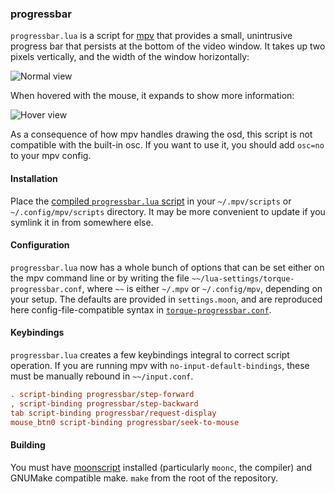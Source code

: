 ### progressbar

`progressbar.lua` is a script for [mpv][mpv] that provides a small,
unintrusive progress bar that persists at the bottom of the video
window. It takes up two pixels vertically, and the width of the window
horizontally:

![Normal view][normal]

When hovered with the mouse, it expands to show more information:

![Hover view][hover]

As a consequence of how mpv handles drawing the osd, this script is not
compatible with the built-in osc. If you want to use it, you should add
`osc=no` to your mpv config.

#### Installation

Place the [compiled `progressbar.lua` script][build] in your
`~/.mpv/scripts` or `~/.config/mpv/scripts` directory. It may be more
convenient to update if you symlink it in from somewhere else.

#### Configuration

`progressbar.lua` now has a whole bunch of options that can be set
either on the mpv command line or by writing the file
`~~/lua-settings/torque-progressbar.conf`, where `~~` is either `~/.mpv`
or `~/.config/mpv`, depending on your setup. The defaults are provided
in `settings.moon`, and are reproduced here config-file-compatible
syntax in [`torque-progressbar.conf`][conf-example].

#### Keybindings

`progressbar.lua` creates a few keybindings integral to correct script
operation. If you are running mpv with `no-input-default-bindings`,
these must be manually rebound in `~~/input.conf`.

```ini
. script-binding progressbar/step-forward
, script-binding progressbar/step-backward
tab script-binding progressbar/request-display
mouse_btn0 script-binding progressbar/seek-to-mouse
```

#### Building

You must have [moonscript][moonscript] installed (particularly `moonc`,
the compiler) and GNUMake compatible make. `make` from the root of the
repository.

[normal]: https://github.com/torque/mpv-progressbar/raw/images/normal.png
[conf-example]: https://github.com/torque/mpv-progressbar/blob/master/torque-progressbar.conf
[hover]: https://github.com/torque/mpv-progressbar/raw/images/hover.png
[build]: https://raw.githubusercontent.com/torque/mpv-progressbar/build/progressbar.lua
[mpv]: http://mpv.io
[moonscript]: http://moonscript.org

